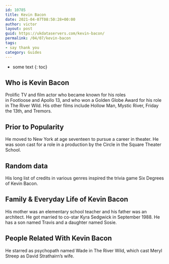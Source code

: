 ```yaml
---
id: 10785
title: Kevin Bacon
date: 2021-04-07T08:50:28+00:00
author: victor
layout: post
guid: https://ukdataservers.com/kevin-bacon/
permalink: /04/07/kevin-bacon
tags:
- say thank you
category: Guides
---
```


* some text
{: toc}


## Who is Kevin Bacon



Prolific TV and film actor who became known for his roles in Footloose and Apollo 13, and who won a Golden Globe Award for his role in The River Wild. His other films include Hollow Man, Mystic River, Friday the 13th, and Tremors.

                
                
                
## Prior to Popularity



He moved to New York at age seventeen to pursue a career in theater. He was soon cast for a role in a production by the Circle in the Square Theater School.

                
                
                
## Random data



His long list of credits in various genres inspired the trivia game Six Degrees of Kevin Bacon.

                
                
                
## Family & Everyday Life of Kevin Bacon



His mother was an elementary school teacher and his father was an architect. He got married to co-star Kyra Sedgwick in September 1988. He has a son named Travis and a daughter named Sosie.

                
                
                
## People Related With Kevin Bacon



He starred as psychopath named Wade in The River Wild, which cast Meryl Streep as David Strathairn&#8217;s wife.

                
              
            
          
          
          